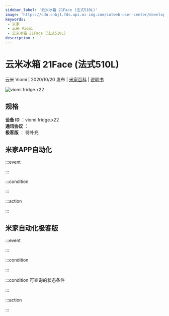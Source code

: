 ```yaml
---
sidebar_label: '云米冰箱 21Face (法式510L)'
image: 'https://cdn.cnbj1.fds.api.mi-img.com/iotweb-user-center/developer_1679048480797zRQ0vkJ2.png?GalaxyAccessKeyId=AKVGLQWBOVIRQ3XLEW&Expires=9223372036854775807&Signature=pCVmK0FLQHwQ75ooE+f5rCptiYQ='
keywords: 
 - 米家
 - 云米 Viomi
 - 云米冰箱 21Face (法式510L)
description : ''
---
```

# 云米冰箱 21Face (法式510L)

云米 Viomi | 2020/10/20 发布 | [米家百科](https://home.mi.com/webapp/content/baike/product/index.html?model=viomi.fridge.x22) | [说明书](https://home.mi.com/views/introduction.html?model=viomi.fridge.x22&region=cn)

![viomi.fridge.x22](https://cdn.cnbj1.fds.api.mi-img.com/iotweb-user-center/developer_1679048480797zRQ0vkJ2.png?GalaxyAccessKeyId=AKVGLQWBOVIRQ3XLEW&Expires=9223372036854775807&Signature=pCVmK0FLQHwQ75ooE+f5rCptiYQ=)

## 规格  
> 
**设备 ID** ：viomi.fridge.x22  
**通讯协议** ：  
**极客版**  ： 待补充 


## 米家APP自动化  

:::event  

:::

:::condition  

:::

:::action   

:::

## 米家自动化极客版  

:::event  

:::

:::condition  

:::

:::condition 可查询的状态条件  

:::

:::action  

:::

        
